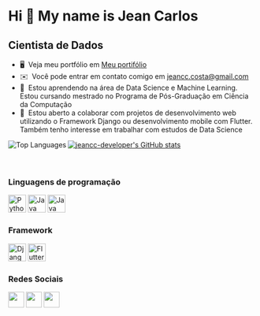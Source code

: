  <!-- in your header -->

  Hi 👋 My name is Jean Carlos
============================

Cientista de Dados
--------------------------

* 🖥️  Veja meu portfólio em [Meu portifólio](http://github.com/jeancc-developer)
* ✉️  Você pode entrar em contato comigo em [jeancc.costa@gmail.com](mailto:jeancc.costa@gmail.com)
* 🧠  Estou aprendendo na área de Data Science e Machine Learning. Estou cursando mestrado no Programa de Pós-Graduação em Ciência da Computação
* 🤝  Estou aberto a colaborar com projetos de desenvolvimento web utilizando o Framework Django ou desenvolvimento mobile com Flutter. Também tenho interesse em trabalhar com estudos de Data Science
<a href="http://www.github.com/jeancc-developer">
 <img align="center" src="https://github-readme-stats.vercel.app/api?username=jeancc-developer&show_icons=true&hide=&count_private=true&title_color=0891b2&text_color=ffffff&icon_color=3382ed&bg_color=1c1917&hide_border=true&show_icons=true" alt="jeancc-developer's GitHub stats" />
</a>

<!-- <a href="http://www.github.com/jeancc-developer">
 <img align="top" src="https://github-readme-streak-stats.herokuapp.com/?user=jeancc-developer&stroke=ffffff&background=1c1917&ring=0891b2&fire=0891b2&currStreakNum=ffffff&currStreakLabel=0891b2&sideNums=ffffff&sideLabels=ffffff&dates=ffffff&hide_border=true&custom_title=Jean%20%Carlos" />
</a> -->

<!-- <a href="http://www.github.com/jeancc-developer">
 <img align="center" src="https://activity-graph.herokuapp.com/graph?username=jeancc-developer&bg_color=1c1917&color=ffffff&line=3382ed&point=ffffff&area_color=1c1917&area=true&hide_border=true&custom_title=GitHub%20Commits%20Graph" alt="GitHub Commits Graph" />
</a> -->

<a href="https://github.com/jeancc-developer">
 <img align="left" src="https://github-readme-stats.vercel.app/api/top-langs/?username=jeancc-developer&langs_count=4&title_color=0891b2&text_color=ffffff&icon_color=3382ed&bg_color=1c1917&hide_border=true&locale=en&custom_title=Principais%20%Linguagens" alt="Top Languages" />
</a>

<br />
<br />
<br />

### Linguagens de programação

<p align="left">
<a href="https://www.python.org/" target="_blank" rel="noreferrer"><img src="https://raw.githubusercontent.com/danielcranney/readme-generator/main/public/icons/skills/python-colored.svg" width="36" height="36" alt="Python" /></a>
<a href="https://www.oracle.com/java/" target="_blank" rel="noreferrer"><img src="https://raw.githubusercontent.com/danielcranney/readme-generator/main/public/icons/skills/java-colored.svg" width="36" height="36" alt="Java" /></a>
<a href="https://dart.dev/" target="_blank" rel="noreferrer"><img src="https://cdn.jsdelivr.net/gh/devicons/devicon/icons/dart/dart-original.svg" width="36" height="36" alt="Java" /></a>

### Framework
 
 <a href="https://www.djangoproject.com/" target="_blank" rel="noreferrer"><img src="https://cdn.jsdelivr.net/gh/devicons/devicon/icons/django/django-plain-wordmark.svg" width="36" height="36" alt="Django" /></a>
<a href="https://flutter.dev/" target="_blank" rel="noreferrer"><img src="https://cdn.jsdelivr.net/gh/devicons/devicon/icons/flutter/flutter-original.svg" width="36" height="36" alt="Flutter" /></a>
</p>


### Redes Sociais

<p align="left"> <a href="https://www.facebook.com/jeancc.costa" target="_blank" rel="noreferrer"><img src="https://raw.githubusercontent.com/danielcranney/readme-generator/main/public/icons/socials/facebook.svg" width="32" height="32" /></a> 
<a href="http://www.instagram.com/jeancc.costa" target="_blank" rel="noreferrer"><img src="https://raw.githubusercontent.com/danielcranney/readme-generator/main/public/icons/socials/instagram.svg" width="32" height="32" /></a> 
<a href="https://www.linkedin.com/in/jean-carlos-37a857173/" target="_blank" rel="noreferrer"><img src="https://raw.githubusercontent.com/danielcranney/readme-generator/main/public/icons/socials/linkedin.svg" width="32" height="32" /></a></p>

